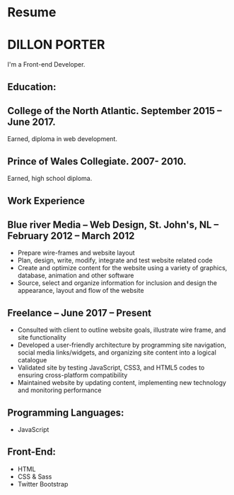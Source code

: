 # Resume
# DILLON PORTER
I'm a Front-end Developer.

## Education:

## College of the North Atlantic. September 2015 – June 2017.
Earned, diploma in web development.

## Prince of Wales Collegiate. 2007- 2010.
Earned, high school diploma.

## Work Experience

## Blue river Media – Web Design, St. John's, NL – February 2012 – March 2012
- Prepare wire-frames and website layout
- Plan, design, write, modify, integrate and test website related code 
- Create and optimize content for the website using a variety of graphics, database, animation and other software 
- Source, select and organize information for inclusion and design the appearance, layout and flow of the website

## Freelance – June 2017 – Present
- Consulted with client to outline website goals, illustrate wire frame, and site functionality
- Developed a user-friendly architecture by programming site navigation, social media links/widgets, and organizing site content into a logical catalogue
- Validated site by testing JavaScript, CSS3, and HTML5 codes to ensuring cross-platform compatibility
- Maintained website by updating content, implementing new technology and monitoring performance

## Programming Languages:
- JavaScript
	
## Front-End:
- HTML
- CSS & Sass
- Twitter Bootstrap

